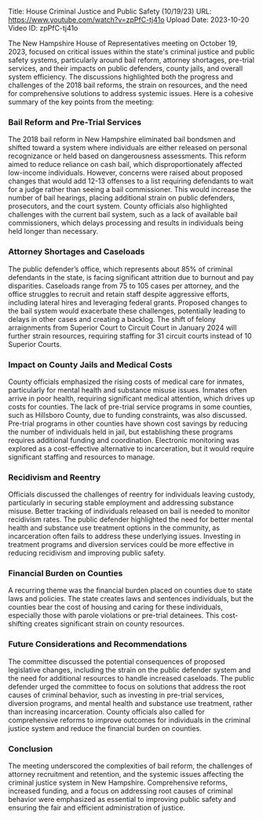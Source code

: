 Title: House Criminal Justice and Public Safety (10/19/23)
URL: https://www.youtube.com/watch?v=zpPfC-tj41o
Upload Date: 2023-10-20
Video ID: zpPfC-tj41o

The New Hampshire House of Representatives meeting on October 19, 2023, focused on critical issues within the state's criminal justice and public safety systems, particularly around bail reform, attorney shortages, pre-trial services, and their impacts on public defenders, county jails, and overall system efficiency. The discussions highlighted both the progress and challenges of the 2018 bail reforms, the strain on resources, and the need for comprehensive solutions to address systemic issues. Here is a cohesive summary of the key points from the meeting:

### **Bail Reform and Pre-Trial Services**
The 2018 bail reform in New Hampshire eliminated bail bondsmen and shifted toward a system where individuals are either released on personal recognizance or held based on dangerousness assessments. This reform aimed to reduce reliance on cash bail, which disproportionately affected low-income individuals. However, concerns were raised about proposed changes that would add 12-13 offenses to a list requiring defendants to wait for a judge rather than seeing a bail commissioner. This would increase the number of bail hearings, placing additional strain on public defenders, prosecutors, and the court system. County officials also highlighted challenges with the current bail system, such as a lack of available bail commissioners, which delays processing and results in individuals being held longer than necessary.

### **Attorney Shortages and Caseloads**
The public defender’s office, which represents about 85% of criminal defendants in the state, is facing significant attrition due to burnout and pay disparities. Caseloads range from 75 to 105 cases per attorney, and the office struggles to recruit and retain staff despite aggressive efforts, including lateral hires and leveraging federal grants. Proposed changes to the bail system would exacerbate these challenges, potentially leading to delays in other cases and creating a backlog. The shift of felony arraignments from Superior Court to Circuit Court in January 2024 will further strain resources, requiring staffing for 31 circuit courts instead of 10 Superior Courts.

### **Impact on County Jails and Medical Costs**
County officials emphasized the rising costs of medical care for inmates, particularly for mental health and substance misuse issues. Inmates often arrive in poor health, requiring significant medical attention, which drives up costs for counties. The lack of pre-trial service programs in some counties, such as Hillsboro County, due to funding constraints, was also discussed. Pre-trial programs in other counties have shown cost savings by reducing the number of individuals held in jail, but establishing these programs requires additional funding and coordination. Electronic monitoring was explored as a cost-effective alternative to incarceration, but it would require significant staffing and resources to manage.

### **Recidivism and Reentry**
Officials discussed the challenges of reentry for individuals leaving custody, particularly in securing stable employment and addressing substance misuse. Better tracking of individuals released on bail is needed to monitor recidivism rates. The public defender highlighted the need for better mental health and substance use treatment options in the community, as incarceration often fails to address these underlying issues. Investing in treatment programs and diversion services could be more effective in reducing recidivism and improving public safety.

### **Financial Burden on Counties**
A recurring theme was the financial burden placed on counties due to state laws and policies. The state creates laws and sentences individuals, but the counties bear the cost of housing and caring for these individuals, especially those with parole violations or pre-trial detainees. This cost-shifting creates significant strain on county resources.

### **Future Considerations and Recommendations**
The committee discussed the potential consequences of proposed legislative changes, including the strain on the public defender system and the need for additional resources to handle increased caseloads. The public defender urged the committee to focus on solutions that address the root causes of criminal behavior, such as investing in pre-trial services, diversion programs, and mental health and substance use treatment, rather than increasing incarceration. County officials also called for comprehensive reforms to improve outcomes for individuals in the criminal justice system and reduce the financial burden on counties.

### **Conclusion**
The meeting underscored the complexities of bail reform, the challenges of attorney recruitment and retention, and the systemic issues affecting the criminal justice system in New Hampshire. Comprehensive reforms, increased funding, and a focus on addressing root causes of criminal behavior were emphasized as essential to improving public safety and ensuring the fair and efficient administration of justice.